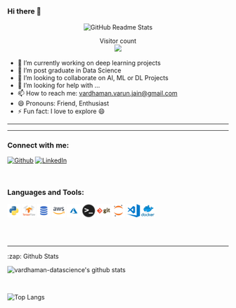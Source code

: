 
### Hi there 👋

<p align="center">
 <img width="100px" src="https://res.cloudinary.com/anuraghazra/image/upload/v1594908242/logo_ccswme.svg" align="center" alt="GitHub Readme Stats" />
 
</p>


<p align="center"> 
  Visitor count<br>
  <img src="https://profile-counter.glitch.me/vardhaman-datascience/count.svg" />
</p>


- 🔭 I’m currently working on deep learning projects
- 🌱 I’m post graduate in Data Science
- 👯 I’m looking to collaborate on AI, ML or DL Projects
- 🤔 I’m looking for help with ...
- 📫 How to reach me: vardhaman.varun.jain@gmail.com
- 😄 Pronouns: Friend, Enthusiast
- ⚡ Fun fact: I love to explore 😄
---

---
### Connect with me:

[![Github](https://img.shields.io/badge/-Github-black?style=flat&labelColor=black&logo=github&logoColor=white "Github")](https://github.com/vardhaman-datascience "Github")
[![LinkedIn](https://img.shields.io/badge/-LinkedIn-blue?style=flat&logo=Linkedin&logoColor=white "LinkedIn")](https://www.linkedin.com/in/vardhaman-parappanavar-3a4b62143/?originalSubdomain=in)

<br />

### Languages and Tools:

<code><img height="30" src="https://raw.githubusercontent.com/github/explore/80688e429a7d4ef2fca1e82350fe8e3517d3494d/topics/python/python.png"></code>
<code><img height="30" src="https://raw.githubusercontent.com/github/explore/80688e429a7d4ef2fca1e82350fe8e3517d3494d/topics/tensorflow/tensorflow.png"></code>
<code><img height="30" src="https://raw.githubusercontent.com/github/explore/80688e429a7d4ef2fca1e82350fe8e3517d3494d/topics/sql/sql.png"></code>
<code><img height="30" src="https://raw.githubusercontent.com/github/explore/80688e429a7d4ef2fca1e82350fe8e3517d3494d/topics/aws/aws.png"></code>
<code><img height="30" src="https://raw.githubusercontent.com/github/explore/80688e429a7d4ef2fca1e82350fe8e3517d3494d/topics/azure/azure.png"></code>
<code><img height="30" src="https://raw.githubusercontent.com/github/explore/80688e429a7d4ef2fca1e82350fe8e3517d3494d/topics/terminal/terminal.png"></code>
<code><img height="30" src="https://raw.githubusercontent.com/github/explore/80688e429a7d4ef2fca1e82350fe8e3517d3494d/topics/git/git.png"></code>
<code><img height="30" src="https://raw.githubusercontent.com/github/explore/80688e429a7d4ef2fca1e82350fe8e3517d3494d/topics/jupyter-notebook/jupyter-notebook.png"></code>
<code><img height="30" src="https://raw.githubusercontent.com/github/explore/80688e429a7d4ef2fca1e82350fe8e3517d3494d/topics/visual-studio-code/visual-studio-code.png"></code>
<code><img height="30" src="https://raw.githubusercontent.com/github/explore/80688e429a7d4ef2fca1e82350fe8e3517d3494d/topics/docker/docker.png"></code>

<br />
<br />


---


<summary>:zap: Github Stats</summary>

 
![vardhaman-datascience's github stats](https://github-readme-stats.vercel.app/api?username=vardhaman-datascience&text_color=ffffff&bg_color=30,e96443,904e95&title_color=ffffff)

<br/>

![Top Langs](https://github-readme-stats.vercel.app/api/top-langs/?username=vardhaman-datascience)

